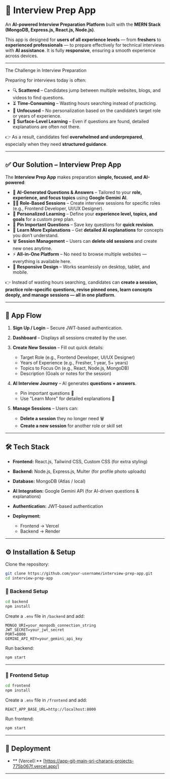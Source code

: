 

# 📘 Interview Prep App

An **AI-powered Interview Preparation Platform** built with the **MERN Stack (MongoDB, Express.js, React.js, Node.js)**.

This app is designed for **users of all experience levels** — from **freshers** to **experienced professionals** — to prepare effectively for technical interviews with **AI assistance**. It is fully **responsive**, ensuring a smooth experience across devices.

---

 The Challenge in Interview Preparation

Preparing for interviews today is often:

* 🔍 **Scattered** – Candidates jump between multiple websites, blogs, and videos to find questions.
* ⏳ **Time-Consuming** – Wasting hours searching instead of practicing.
* 🎯 **Unfocused** – No personalization based on the candidate’s target role or years of experience.
* 📖 **Surface-Level Learning** – Even if questions are found, detailed explanations are often not there.

👉 As a result, candidates feel **overwhelmed and underprepared**, especially when they need **structured guidance**.

---

## ✅ Our Solution – Interview Prep App

The **Interview Prep App** makes preparation **simple, focused, and AI-powered**:

* 🤖 **AI-Generated Questions & Answers** – Tailored to your **role, experience, and focus topics** using **Google Gemini AI**.
* 🧑‍💼 **Role-Based Sessions** – Create interview sessions for specific roles (e.g., Frontend Developer, UI/UX Designer).
* 🎯 **Personalized Learning** – Define your **experience level, topics, and goals** for a custom prep plan.
* 📌 **Pin Important Questions** – Save key questions for **quick revision**.
* 📖 **Learn More Explanations** – Get **detailed AI explanations** for concepts you don’t understand.
* 🗑️ **Session Management** – Users can **delete old sessions** and create new ones anytime.
* ⚡ **All-in-One Platform** – No need to browse multiple websites — everything is available here.
* 📱 **Responsive Design** – Works seamlessly on desktop, tablet, and mobile.

👉 Instead of wasting hours searching, candidates can **create a session, practice role-specific questions, revise pinned ones, learn concepts deeply, and manage sessions — all in one platform**.

---

## 🔄 App Flow

1. **Sign Up / Login** – Secure JWT-based authentication.
2. **Dashboard** – Displays all sessions created by the user.
3. **Create New Session** – Fill out quick details:

   * Target Role (e.g., Frontend Developer, UI/UX Designer)
   * Years of Experience (e.g., Fresher, 1 year, 5+ years)
   * Topics to Focus On (e.g., React, Node.js, MongoDB)
   * Description (Goals or notes for the session)
4. **AI Interview Journey** – AI generates **questions + answers**.

   * Pin important questions 📌
   * Use "Learn More" for detailed explanations 📖
5. **Manage Sessions** – Users can:

   * **Delete a session** they no longer need 🗑️
   * **Create a new session** for another role or skill set

---

## 🛠️ Tech Stack

* **Frontend:** React.js, Tailwind CSS, Custom CSS (for extra styling)
* **Backend:** Node.js, Express.js, Multer (for profile photo uploads)
* **Database:** MongoDB (Atlas / local)
* **AI Integration:** Google Gemini API (for AI-driven questions & explanations)
* **Authentication:** JWT-based authentication
* **Deployment:**

  * Frontend → Vercel
  * Backend → Render

---

## ⚙️ Installation & Setup

Clone the repository:

```bash
git clone https://github.com/your-username/interview-prep-app.git
cd interview-prep-app
```

### 🔹 Backend Setup

```bash
cd backend
npm install
```

Create a `.env` file in `/backend` and add:

```
MONGO_URI=your_mongodb_connection_string
JWT_SECRET=your_jwt_secret
PORT=8000
GEMINI_API_KEY=your_gemini_api_key
```

Run backend:

```bash
npm start
```

---

### 🔹 Frontend Setup

```bash
cd frontend
npm install
```

Create a `.env` file in `/frontend` and add:

```
REACT_APP_BASE_URL=http://localhost:8000
```

Run frontend:

```bash
npm start
```

---

## 🚀 Deployment

* ** (Vercel):** \[https://app-git-main-sri-charans-projects-775b067f.vercel.app/]


---

